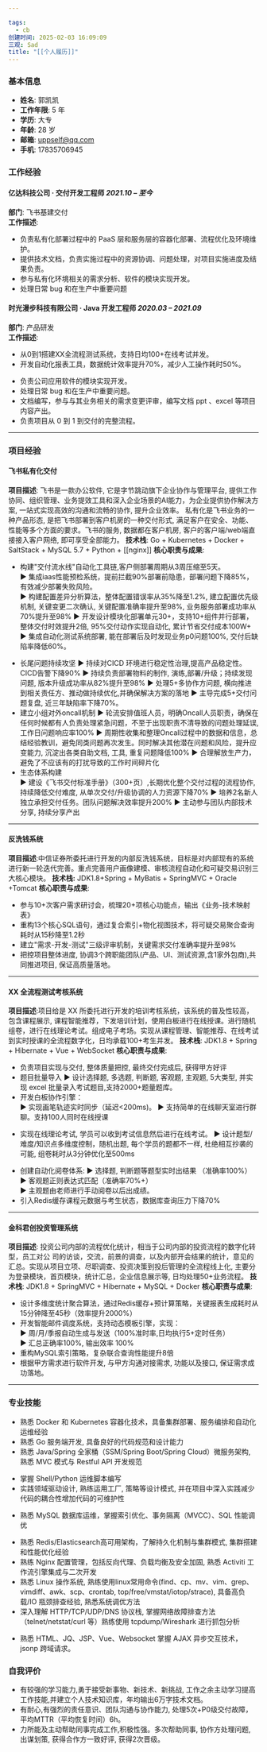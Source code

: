 ```yaml
---

tags:
  - cb
创建时间: 2025-02-03 16:09:09
三观: Sad
title: "[[个人履历]]"
---
```


### 基本信息
- **姓名**: 郭凯凯  
- **工作年限**: 5 年
- **学历**: 大专
- **年龄**: 28 岁  
- **邮箱**: uppself@qq.com  
- **手机**: 17835706945  

### 工作经验  
#### **亿达科技公司** · 交付开发工程师 *2021.10 – 至今*  
**部门**: 飞书基建交付  
**工作描述**:  
- 负责私有化部署过程中的 PaaS 层和服务层的容器化部署、流程优化及环境维护。
- 提供技术文档，负责实施过程中的资源协调、问题处理，对项目实施进度及结果负责。
- 参与私有化环境相关的需求分析、软件的模块实现开发。
- 处理日常 bug 和在生产中重要问题

#### **时光漫步科技有限公司** · Java 开发工程师 *2020.03 – 2021.09*  
**部门**: 产品研发  
**工作描述**:  
- 从0到1搭建XX全流程测试系统，支持日均100+在线考试并发。  
- 开发自动化报表工具，数据统计效率提升70%，减少人工操作耗时50%。  
* 负责公司应用软件的模块实现开发。
* 处理日常 bug 和在生产中重要问题。
* 文档编写，参与与其业务相关的需求变更评审，编写文档 ppt 、excel 等项目内容产出。
* 负责项目从 0 到 1 到交付的完整流程。

---
### 项目经验  
#### **飞书私有化交付**
**项目描述**: 飞书是一款办公软件, 它是字节跳动旗下企业协作与管理平台, 提供工作协同、组织管理、业务提效工具和深入企业场景的AI能力，为企业提供协作解决方案, 一站式实现高效的沟通和流畅的协作, 提升企业效率。
私有化是飞书业务的一种产品形态, 是把飞书部署到客户机房的一种交付形式, 满足客户在安全、功能、性能等多个方面的要求。飞书的服务, 数据都在客户机房, 客户的客户端/web端直接接入客户网络, 即可享受全部能力。
**技术栈**: Go + Kubernetes + Docker + SaltStack + MySQL 5.7 + Python + [[nginx]]
**核心职责与成果**:  
- 构建"交付流水线"自动化工具链,客户侧部署周期从3周压缩至5天。    
	▶ 集成iaas性能预检系统，提前拦截90%部署前隐患，部署问题下降85%，有效减少部署失败风险。  
	▶ 构建配置差异分析算法，整体配置错误率从35%降至1.2%, 建立配置优先级机制, 关键变更二次确认, 关键配置准确率提升至98%, 业务服务部署成功率从70%提升至98%
	▶ 开发设计模块化部署单元30+，支持10+组件并行部署，整体交付时效提升2倍,  95%交付动作实现自动化, 累计节省交付成本100W+
	▶ 集成自动化测试系统部署, 能在部署后及时发现业务p0问题100%, 交付后缺陷率降低60%。
* 长尾问题持续攻坚
	▶ 持续对CICD 环境进行稳定性治理,提高产品稳定性。CICD告警下降90%
	▶ 持续负责部署物料的制作, 演练,部署/升级；持续发现问题, 版本升级成功率从82%提升至98%
	▶ 处理5+多协作方问题, 横向推进到相关责任方、推动做持续优化,并确保解决方案的落地
	▶ 主导完成5+交付问题复盘, 近三年缺陷率下降70%。
* 建立小组对外oncall机制
	▶ 轮流安排值班人员，明确Oncall人员职责，确保在任何时候都有人负责处理紧急问题，不至于出现职责不清导致的问题处理延误, 工作日问题响应率100%
	▶ 周期性收集和整理Oncall过程中的数据和信息，总结经验教训，避免同类问题再次发生。同时解决其他潜在问题和风险，提升应变能力, 沉淀出各类自助文档, 工具, 重复问题降低100% 
	▶ 合理解放生产力，避免了不应该有的打扰导致的工作时间碎片化
* 生态体系构建  
   ▶ 建设《飞书交付标准手册》（300+页）,长期优化整个交付过程的流程协作, 持续降低交付难度, 从单次交付/升级协调的人力资源下降70%
   ▶ 培养2名新人独立承担交付任务。团队问题解决效率提升200%
   ▶ 主动参与团队内部技术分享, 持续分享产出

---

#### **反洗钱系统**
**项目描述**:中信证券所委托进行开发的内部反洗钱系统，目标是对内部现有的系统进行新一轮迭代完善。重点完善用户画像建模、审核流程自动化和可疑交易识别三大核心模块。
**技术栈:** JDK1.8+Spring + MyBatis + SpringMVC + Oracle +Tomcat
**核心职责与成果**:  
* 参与10+次客户需求研讨会，梳理20+项核心功能点，输出《业务-技术映射表》  
* 重构13个核心SQL语句，通过复合索引+物化视图技术，将可疑交易聚合查询耗时从15秒降至1.2秒  
* 建立"需求-开发-测试"三级评审机制，关键需求交付准确率提升至98%  
* 把控项目整体进度, 协调3个跨职能团队(产品、UI、测试资源,含1家外包商),共同推进项目, 保证高质量落地。
---

#### **XX 全流程测试考核系统**
**项目描述**:项目给是 XX 所委托进行开发的培训考核系统，该系统的普及性较高，包含课程展示, 课程智能推荐，下发培训计划，使用白板进行在线授课。进行随机组卷，进行在线理论考试。组成电子考场。实现从课程管理、智能推荐、在线考试到实时授课的全流程数字化，日均承载100+考生并发。
**技术栈**: JDK1.8 + Spring + Hibernate + Vue + WebSocket
**核心职责与成果**:  
- 负责项目实现与交付, 整体质量把控, 最终交付完成后, 获得甲方好评
- 题目批量导入
	▶ 设计选择题, 多选题, 判断题, 客观题, 主观题, 5大类型, 并实现 excel 批量录入考试题目,支持2000+题量题库。  
- 开发白板协作引擎：  
	▶ 实现画笔轨迹实时同步（延迟<200ms)。
	▶ 支持简单的在线聊天室进行群聊。支持100人同时在线授课
* 实现在线理论考试, 学员可以收到考试信息然后进行在线考试。
	▶ 设计题型/难度/知识点多维度控制，随机出题, 每个学员的题都不一样, 杜绝相互抄袭的可能, 组卷耗时从3分钟优化至500ms
- 创建自动化阅卷体系: 
	▶ 选择题, 判断题等题型实时出结果 （准确率100%）  
	▶ 客观题正则表达式匹配（准确率70%+）  
	▶ 主观题由老师进行手动阅卷以后出成绩。
- 引入Redis缓存课程元数据与考生状态，数据库查询压力下降70%  
---

#### **金科君创投资管理系统**
**项目描述**: 投资公司内部的流程优化统计，相当于公司内部的投资流程的数字化转型，员工对公
司的访谈，交流，前景的调查，以及内部开会结果的统计，意见的汇总。实现从项目立项、尽职调查、投资决策到投后管理的全流程线上化, 主要分为登录模块，首页模块，统计汇总，企业信息展示等, 日均处理50+业务流程。
**技术栈**: JDK1.8 + SpringMVC + Hibernate + MySQL + Docker
**核心职责与成果**:  
- 设计多维度统计聚合算法，通过Redis缓存+预计算策略，关键报表生成耗时从15分钟降至45秒（效率提升2000%）
- 开发智能邮件调度系统，支持动态模板引擎，实现：  
    ▶ 周/月/季报自动生成与发送（100%准时率,日均执行5+定时任务）  
    ▶ 汇总正确率100%, 输出效率 100%
- 重构MySQL索引策略，复杂联合查询性能提升8倍  
- 根据甲方需求进行软件开发, 与甲方沟通对接需求, 功能以及接口, 保证需求成功落地。

---

### 专业技能
* 熟悉 Docker 和 Kubernetes 容器化技术，具备集群部署、服务编排和自动化运维经验  
* 熟悉 Go 服务端开发, 具备良好的代码规范和设计能力  
* 熟悉 Java/Spring 全家桶（SSM/Spring Boot/Spring Cloud）微服务架构, 熟悉 MVC 模式与 Restful API 开发规范
- 掌握 Shell/Python 运维脚本编写
- 实践领域驱动设计, 熟练运用工厂, 策略等设计模式, 并在项目中深入实践减少代码的耦合性增加代码的可维护性
* 熟悉 MySQL 数据库运维，掌握索引优化、事务隔离（MVCC）、SQL 性能调优  
- 熟悉 Redis/Elasticsearch高可用架构，了解持久化机制与集群模式, 集群搭建和性能优化经验
- 熟练 Nginx 配置管理，包括反向代理、负载均衡及安全加固, 熟悉 Activiti 工作流引擎集成与二次开发
- 熟悉 Linux 操作系统, 熟练使用linux常用命令(find、cp、mv、vim、grep、vimdiff、awk、scp、crontab, top/free/vmstat/iotop/strace), 具备高负载/IO 瓶颈排查经验, 熟悉系统调优方法  
- 深入理解 HTTP/TCP/UDP/DNS 协议栈, 掌握网络故障排查方法（telnet/netstat/curl 等）熟练使用 tcpdump/Wireshark 进行抓包分析  
* 熟悉 HTML、JQ、JSP、Vue、Websocket 掌握 AJAX 异步交互技术，jsonp 跨域请求。


### 自我评价
* 有较强的学习能力,勇于接受新事物、新技术、新挑战, 工作之余主动学习提高工作技能,并建立个人技术知识库，年均输出6万字技术文档。
* 有耐心,有强烈的责任意识、团队沟通与协作能力, 处理5次+P0级交付故障，平均MTTR（平均恢复时间）6h。
* 力所能及主动帮助同事完成工作,积极性强。多次帮助同事, 协作方处理问题, 出谋划策, 获得合作方一致好评, 获得2次晋级。

